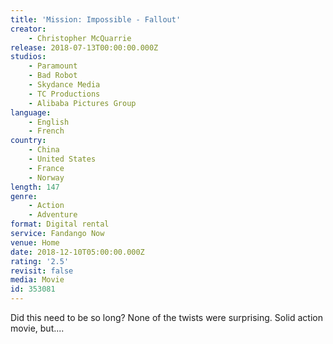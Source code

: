 ```yaml
---
title: 'Mission: Impossible - Fallout'
creator:
    - Christopher McQuarrie
release: 2018-07-13T00:00:00.000Z
studios:
    - Paramount
    - Bad Robot
    - Skydance Media
    - TC Productions
    - Alibaba Pictures Group
language:
    - English
    - French
country:
    - China
    - United States
    - France
    - Norway
length: 147
genre:
    - Action
    - Adventure
format: Digital rental
service: Fandango Now
venue: Home
date: 2018-12-10T05:00:00.000Z
rating: '2.5'
revisit: false
media: Movie
id: 353081
---
```


Did this need to be so long? None of the twists were surprising. Solid action movie, but....

